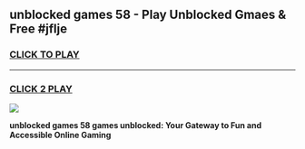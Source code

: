
## unblocked games 58 - Play Unblocked Gmaes & Free #jflje
<h3>
<a href="https://premium.freeplayer.one?title=unblocked_games_58&ref=01M">CLICK TO PLAY</a></h3>
<hr>

<h3>
<a href="https://premium.freeplayer.one?title=unblocked_games_58&ref=01M">CLICK 2 PLAY</a>
  
</h3>

<a href="https://premium.freeplayer.one?title=unblocked_games_58&ref=01M"><img src="https://clearcache.store/games.png"></a>


**unblocked games 58 games unblocked: Your Gateway to Fun and Accessible Online Gaming**
